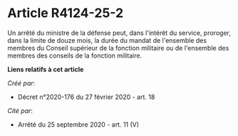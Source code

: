 # Article R4124-25-2

Un arrêté du ministre de la défense peut, dans l'intérêt du service, proroger, dans la limite de douze mois, la durée du
mandat de l'ensemble des membres du Conseil supérieur de la fonction militaire ou de l'ensemble des membres des conseils de
la fonction militaire.

**Liens relatifs à cet article**

_Créé par_:

  - Décret n°2020-176 du 27 février 2020 - art. 18

_Cité par_:

  - Arrêté du 25 septembre 2020 - art. 11 (V)
